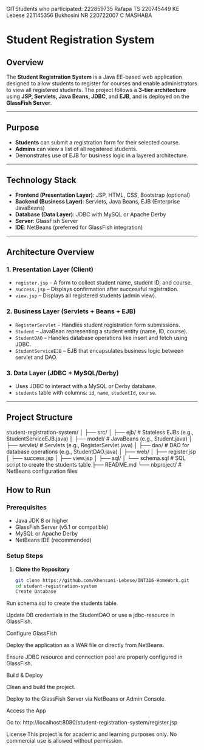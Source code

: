 GITStudents who participated:
222859735 Rafapa TS
220745449 KE Lebese
221145356 Bukhosini NR
220722007 C MASHABA

# Student Registration System

## Overview

The **Student Registration System** is a Java EE-based web application designed to allow students to register for courses and enable administrators to view all registered students. The project follows a **3-tier architecture** using **JSP, Servlets, Java Beans, JDBC**, and **EJB**, and is deployed on the **GlassFish Server**.

---

## Purpose

- **Students** can submit a registration form for their selected course.
- **Admins** can view a list of all registered students.
- Demonstrates use of EJB for business logic in a layered architecture.

---

## Technology Stack

- **Frontend (Presentation Layer)**: JSP, HTML, CSS, Bootstrap (optional)
- **Backend (Business Layer)**: Servlets, Java Beans, EJB (Enterprise JavaBeans)
- **Database (Data Layer)**: JDBC with MySQL or Apache Derby
- **Server**: GlassFish Server
- **IDE**: NetBeans (preferred for GlassFish integration)

---

## Architecture Overview

### 1. Presentation Layer (Client)

- `register.jsp` – A form to collect student name, student ID, and course.
- `success.jsp` – Displays confirmation after successful registration.
- `view.jsp` – Displays all registered students (admin view).

### 2. Business Layer (Servlets + Beans + EJB)

- `RegisterServlet` – Handles student registration form submissions.
- `Student` – JavaBean representing a student entity (name, ID, course).
- `StudentDAO` – Handles database operations like insert and fetch using JDBC.
- `StudentServiceEJB` – EJB that encapsulates business logic between servlet and DAO.

### 3. Data Layer (JDBC + MySQL/Derby)

- Uses JDBC to interact with a MySQL or Derby database.
- `students` table with columns: `id`, `name`, `studentId`, `course`.

---

## Project Structure

student-registration-system/
│
├── src/
│ ├── ejb/ # Stateless EJBs (e.g., StudentServiceEJB.java)
│ ├── model/ # JavaBeans (e.g., Student.java)
│ ├── servlet/ # Servlets (e.g., RegisterServlet.java)
│ ├── dao/ # DAO for database operations (e.g., StudentDAO.java)
│
├── web/
│ ├── register.jsp
│ ├── success.jsp
│ ├── view.jsp
│
├── sql/
│ └── schema.sql # SQL script to create the students table
├── README.md
└── nbproject/ # NetBeans configuration files

## How to Run

### Prerequisites

- Java JDK 8 or higher
- GlassFish Server (v5.1 or compatible)
- MySQL or Apache Derby
- NetBeans IDE (recommended)

### Setup Steps

1. **Clone the Repository**
   ```bash
   git clone https://github.com/Khensani-Lebese/INT316-HomeWork.git
   cd student-registration-system
   Create Database
   ```

Run schema.sql to create the students table.

Update DB credentials in the StudentDAO or use a jdbc-resource in GlassFish.

Configure GlassFish

Deploy the application as a WAR file or directly from NetBeans.

Ensure JDBC resource and connection pool are properly configured in GlassFish.

Build & Deploy

Clean and build the project.

Deploy to the GlassFish Server via NetBeans or Admin Console.

Access the App

Go to: http://localhost:8080/student-registration-system/register.jsp

License
This project is for academic and learning purposes only. No commercial use is allowed without permission.
